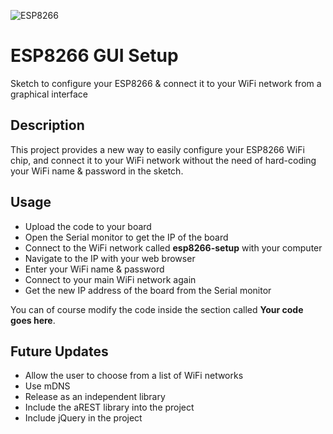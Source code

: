 ![ESP8266](http://www.joeybabcock.me/blog/wp-content/uploads/2016/11/esp8266.png)
# ESP8266 GUI Setup
Sketch to configure your ESP8266 &amp; connect it to your WiFi network from a graphical interface

## Description

This project provides a new way to easily configure your ESP8266 WiFi chip, and connect it to your WiFi network without the need of hard-coding your WiFi name & password in the sketch.

## Usage

* Upload the code to your board
* Open the Serial monitor to get the IP of the board
* Connect to the WiFi network called **esp8266-setup** with your computer
* Navigate to the IP with your web browser
* Enter your WiFi name & password
* Connect to your main WiFi network again
* Get the new IP address of the board from the Serial monitor

You can of course modify the code inside the section called **Your code goes here**.

## Future Updates

* Allow the user to choose from a list of WiFi networks
* Use mDNS
* Release as an independent library
* Include the aREST library into the project
* Include jQuery in the project

